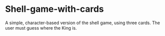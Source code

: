 Shell-game-with-cards
=====================

A simple, character-based version of the shell game, using three cards. The user must guess where the King is.
